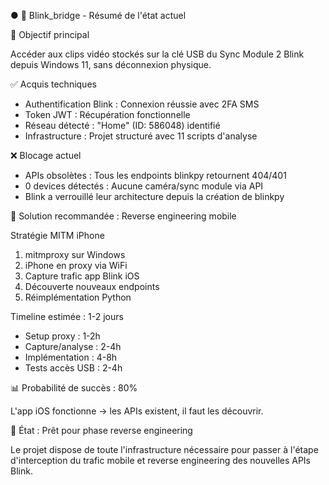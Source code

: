 ● 🔌 Blink_bridge - Résumé de l'état actuel

  🎯 Objectif principal

  Accéder aux clips vidéo stockés sur la clé USB du Sync Module 2 Blink depuis Windows 11, sans déconnexion physique.

  ✅ Acquis techniques

  - Authentification Blink : Connexion réussie avec 2FA SMS
  - Token JWT : Récupération fonctionnelle
  - Réseau détecté : "Home" (ID: 586048) identifié
  - Infrastructure : Projet structuré avec 11 scripts d'analyse

  ❌ Blocage actuel

  - APIs obsolètes : Tous les endpoints blinkpy retournent 404/401
  - 0 devices détectés : Aucune caméra/sync module via API
  - Blink a verrouillé leur architecture depuis la création de blinkpy

  🚀 Solution recommandée : Reverse engineering mobile

  Stratégie MITM iPhone

  1. mitmproxy sur Windows
  2. iPhone en proxy via WiFi
  3. Capture trafic app Blink iOS
  4. Découverte nouveaux endpoints
  5. Réimplémentation Python

  Timeline estimée : 1-2 jours

  - Setup proxy : 1-2h
  - Capture/analyse : 2-4h
  - Implémentation : 4-8h
  - Tests accès USB : 2-4h

  📊 Probabilité de succès : 80%

  L'app iOS fonctionne → les APIs existent, il faut les découvrir.

  🔄 État : Prêt pour phase reverse engineering

  Le projet dispose de toute l'infrastructure nécessaire pour passer à l'étape d'interception du trafic mobile et reverse engineering des nouvelles APIs Blink.

